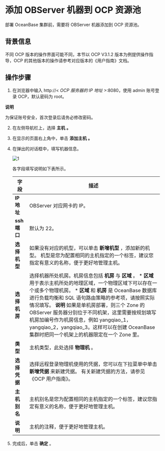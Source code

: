添加 OBServer 机器到 OCP 资源池 
============================================

部署 OceanBase 集群前，需要将 OBServer 机器添加到 OCP 资源池。

背景信息 
-------------------------

不同 OCP 版本的操作界面可能不同，本节以 OCP V3.1.2 版本为例提供操作指导，OCP 的其他版本的操作请参考对应版本的《用户指南》文档。

操作步骤 
-------------------------

1. 在浏览器中输入 http://\< *OCP 服务器的 IP 地址* \>:8080，使用 admin 账号登录 OCP，默认密码为 root。

   



**说明**



为保证账号安全，首次登录后请务必修改密码。

2. 在左侧导航栏上，选择 **主机** **。**

   

3. 在显示的页面右上角中，单击 **添加主机** **。**

   

4. 在弹出的对话框中，填写机器信息。

   ![1](https://help-static-aliyun-doc.aliyuncs.com/assets/img/zh-CN/7331558461/p424056.png)

   各字段填写说明如下表所示。
   

   |   **字段**   |                                                                                                                                                                                                              **描述**                                                                                                                                                                                                              |
   |------------|----------------------------------------------------------------------------------------------------------------------------------------------------------------------------------------------------------------------------------------------------------------------------------------------------------------------------------------------------------------------------------------------------------------------------------|
   | **IP 地址**  | OBServer 对应网卡的 IP。                                                                                                                                                                                                                                                                                                                                                                                                               |
   | **ssh 端口** | 默认为 22。                                                                                                                                                                                                                                                                                                                                                                                                                          |
   | **选择机型**   | 如果没有对应的机型，可以单击 **新增机型** ，添加新的机型。 机型是您为配置相同的主机指定的一个标签，建议您指定有意义的名称，便于更好地管理主机。                                                                                                                                                                                                                                                                                                                                      |
   | **选择机房**   | 选择机器所处机房。机房信息包括 **机房** 与 **区域** 。 * **区域** 用于表示主机所处的地理区域，一个物理区域下可以存在一个或多个物理机房。   * **区域** 和 **机房** 是 OceanBase 数据库进行负载均衡和 SQL 语句路由策略的参考项，请按照实际情况填写。    **说明**  如果是单机房部署，则三个 Zone 的 OBServer 服务器分别位于不同机架，这里需要按规划填写机房加编号作为机房信息，例如 yangqiao_1，yangqiao_2，yangqiao_3。这样可以在创建 OceanBase 集群时把同一个机架上的机器限定在一个 Zone 里。 |
   | **类型**     | 主机类型，此处选择 **物理机** 。                                                                                                                                                                                                                                                                                                                                                                                                              |
   | **选择凭据**   | 选择远程登录物理机使用的凭据，您可以在下拉菜单中单击 **新增凭据** 来新建凭据。 有关新建凭据的方法，请参见《OCP 用户指南》。                                                                                                                                                                                                                                                                                                                                              |
   | **主机别名**   | 主机别名是您为配置相同的主机指定的一个标签，建议您指定有意义的名称，便于更好地管理主机。                                                                                                                                                                                                                                                                                                                                                                                     |
   | **说明**     | 主机的注释，便于更好地管理主机。                                                                                                                                                                                                                                                                                                                                                                                                                 |

   

5. 完成后，单击 **确定** 。

   



